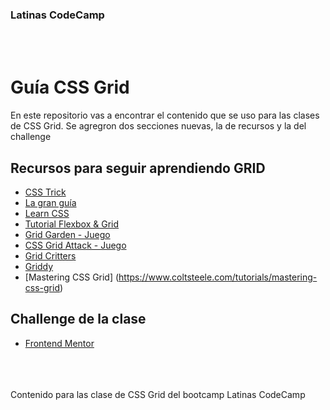 ### Latinas CodeCamp
<br>
<br>

# Guía CSS Grid

En este repositorio vas a encontrar el contenido que se uso para las clases de CSS Grid. Se agregron dos secciones nuevas, la de recursos y la del challenge

## Recursos para seguir aprendiendo GRID
* [CSS Trick](https://css-tricks.com/snippets/css/complete-guide-grid/)
* [La gran guía](https://raidboxes.io/es/blog/webdesign-development/css-grid-layout/)
* [Learn CSS](https://web.dev/i18n/es/learn/css/grid/)
* [Tutorial Flexbox & Grid](https://www.freecodecamp.org/espanol/news/tutorial-de-css-flexbox-y-css-grid-como-crear-una-pagina-de-inicio-responsivo-con-html-y-css/)
* [Grid Garden - Juego](https://cssgridgarden.com/#es)
* [CSS Grid Attack - Juego](https://codingfantasy.com/games/css-grid-attack)
* [Grid Critters](https://gridcritters.com/)
* [Griddy](https://griddy.io/)
* [Mastering CSS Grid] (https://www.coltsteele.com/tutorials/mastering-css-grid)

## Challenge de la clase

* [Frontend Mentor](https://www.frontendmentor.io/challenges/single-price-grid-component-5ce41129d0ff452fec5abbbc)

<br>
<br>
<br>
Contenido para las clase de CSS Grid del bootcamp Latinas CodeCamp